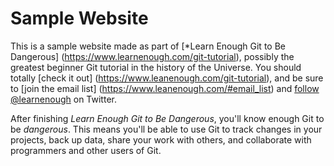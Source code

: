 # Sample Website

This is a sample website made as part of [*Learn Enough Git to Be Dangerous] (https://www.learnenough.com/git-tutorial), possibly the greatest beginner Git tutorial in the history of the Universe. You should totally [check it out] (https://www.leanenough.com/git-tutorial), and be sure to [join the email list] (https://www.leanenough.com/#email_list) and [follow @learnenough](http://twitter.com/learnenough) on Twitter.

After finishing *Learn Enough Git to Be Dangerous*, you'll know enough Git to be *dangerous*. This means you'll be able to use Git to track changes in your projects, back up data, share your work with others, and collaborate with programmers and other users of Git. 
